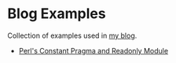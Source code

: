 # Blog Examples

Collection of examples used in [my blog](https://dev.to/jonasbn).

- [Perl's Constant Pragma and Readonly Module](perls_constant_pragma_and_readonly_module)
